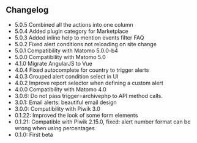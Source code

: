 ## Changelog

* 5.0.5 Combined all the actions into one column
* 5.0.4 Added plugin category for Marketplace
* 5.0.3 Added inline help to mention events filter FAQ
* 5.0.2 Fixed alert conditions not reloading on site change
* 5.0.1 Compatibility with Matomo 5.0.0-b4
* 5.0.0 Compatibility with Matomo 5.0
* 4.1.0 Migrate AngularJS to Vue
* 4.0.4 Fixed autocomplete for country to trigger alerts
* 4.0.3 Grouped alert condition select in UI
* 4.0.2 Improve report selector when defining a custom alert
* 4.0.0 Compatibility with Matomo 4.0
* 3.0.6: Do not pass trigger=archivephp to API method calls.
* 3.0.1: Email alerts: beautiful email design 
* 3.0.0: Compatibility with Piwik 3.0
* 0.1.22: Improved the look of some form elements
* 0.1.21: Compatible with Piwik 2.15.0, fixed: alert number format can be wrong when using percentages 
* 0.1.0: First beta
